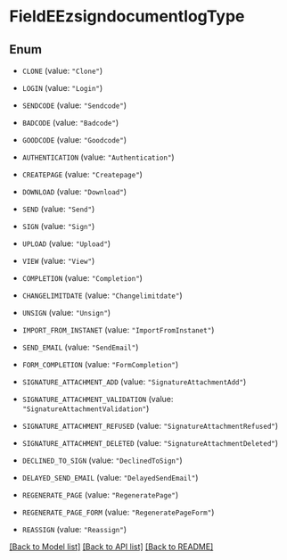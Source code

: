 # FieldEEzsigndocumentlogType

## Enum


* `CLONE` (value: `"Clone"`)

* `LOGIN` (value: `"Login"`)

* `SENDCODE` (value: `"Sendcode"`)

* `BADCODE` (value: `"Badcode"`)

* `GOODCODE` (value: `"Goodcode"`)

* `AUTHENTICATION` (value: `"Authentication"`)

* `CREATEPAGE` (value: `"Createpage"`)

* `DOWNLOAD` (value: `"Download"`)

* `SEND` (value: `"Send"`)

* `SIGN` (value: `"Sign"`)

* `UPLOAD` (value: `"Upload"`)

* `VIEW` (value: `"View"`)

* `COMPLETION` (value: `"Completion"`)

* `CHANGELIMITDATE` (value: `"Changelimitdate"`)

* `UNSIGN` (value: `"Unsign"`)

* `IMPORT_FROM_INSTANET` (value: `"ImportFromInstanet"`)

* `SEND_EMAIL` (value: `"SendEmail"`)

* `FORM_COMPLETION` (value: `"FormCompletion"`)

* `SIGNATURE_ATTACHMENT_ADD` (value: `"SignatureAttachmentAdd"`)

* `SIGNATURE_ATTACHMENT_VALIDATION` (value: `"SignatureAttachmentValidation"`)

* `SIGNATURE_ATTACHMENT_REFUSED` (value: `"SignatureAttachmentRefused"`)

* `SIGNATURE_ATTACHMENT_DELETED` (value: `"SignatureAttachmentDeleted"`)

* `DECLINED_TO_SIGN` (value: `"DeclinedToSign"`)

* `DELAYED_SEND_EMAIL` (value: `"DelayedSendEmail"`)

* `REGENERATE_PAGE` (value: `"RegeneratePage"`)

* `REGENERATE_PAGE_FORM` (value: `"RegeneratePageForm"`)

* `REASSIGN` (value: `"Reassign"`)


[[Back to Model list]](../README.md#documentation-for-models) [[Back to API list]](../README.md#documentation-for-api-endpoints) [[Back to README]](../README.md)


